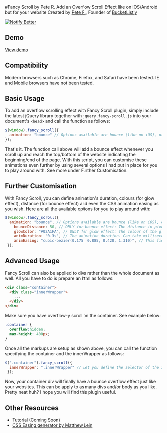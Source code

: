 #Fancy Scroll by Pete R.
Add an Overflow Scroll Effect like on iOS/Android but for your website
Created by [Pete R.](http://www.thepetedesign.com), Founder of [BucketListly](http://www.bucketlistly.com)

[![Notify Better](http://www.thepetedesign.com/images/fancy_scroll_image2.png "Fancy Scroll")](http://www.thepetedesign.com/demos/fancy_scroll_demo.html)

## Demo
[View demo](http://www.thepetedesign.com/demos/fancy_scroll_demo.html)

## Compatibility
Modern browsers such as Chrome, Firefox, and Safari have been tested. IE and Mobile browsers have not been tested.

## Basic Usage
To add an overflow scrolling effect with Fancy Scroll plugin, simply include the latest jQuery library together with `jquery.fancy-scroll.js` into your document's `<head>` and call the function as follows:
  
````javascript
$(window).fancy_scroll({
  animation: "bounce" // Options available are bounce (like on iOS), or glow (like on Android 4.0+)
});
````
That's it. The function call above will add a bounce effect whenever you scroll up and reach the top/bottom of the website indicating the beginning/end of the page. With this script, you can customise these animations even further by using several options I had put in place for you to play around with. See more under Further Customisation.

## Further Customisation
With Fancy Scroll, you can define animation's duration, colours (for glow effect), distance (for bounce effect) and even the CSS animation easing as you wish. Here are all the available options for you to play around with:

````javascript
$(window).fancy_scroll({
  animation: "bounce", // Options available are bounce (like on iOS), or glow (like on Android 4.0+)
 	bounceDistance: 50, // ONLY for bounce effect: The distance in pixels that page will overflow. Default is 50 pixels.
 	glowColor: "#02A1FA", // ONLY for glow effect: The colour of the glow effect. Default is #02A1FA (blueish).
 	animDuration: "0.3s", // The animation duration. Can take milliseconds (200ms) or seconds value (0.2s). Default is 0.2s
 	animEasing: "cubic-bezier(0.175, 0.885, 0.420, 1.310)", // This field accept css easing options. Options available are: linear, ease-in, ease-out, ease-in-out or you can generate it with the tool available here: http://matthewlein.com/ceaser/
 });
````

## Advanced Usage
Fancy Scroll can also be applied to divs rather than the whole document as well. All you have to do is prepare an html as follows:

````html
<div class="container">
  <div class="innerWrapper">
    ...
  </div>
</div>
````
Make sure you have overflow-y scroll on the container. See example below:

````css
.container {
  overflow:hidden;
  max-height: 400px;
}
````

Once all the markups are setup as shown above, you can call the function specifying the container and the innerWrapper as follows:

````javascript
$(".container").fancy_scroll({
  innerWrapper: ".innerWrapper" // Let you define the selector of the inner div for the animation to be applied.
 });
````
Now, your container div will finally have a bounce overflow effect just like your websites. This can be apply to as many divs and/or body as you like. Pretty neat huh? I hope you will find this plugin useful.

## Other Resources
- Tutorial (Coming Soon)
- [CSS Easing generator by Matthew Lein](http://matthewlein.com/ceaser/)
